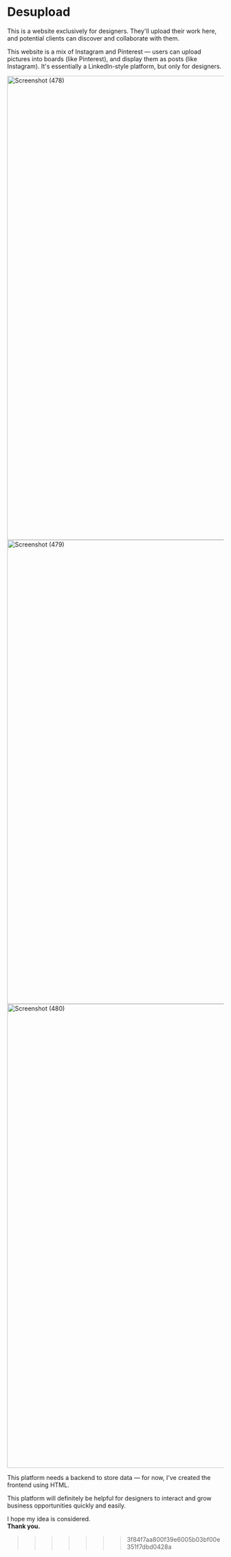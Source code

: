 # Desupload

This is a website exclusively for designers. They'll upload their work here, and potential clients can discover and collaborate with them.

This website is a mix of Instagram and Pinterest — users can upload pictures into boards (like Pinterest), and display them as posts (like Instagram). It's essentially a LinkedIn-style platform, but only for designers.

<img width="1920" height="1080" alt="Screenshot (478)" src="https://github.com/user-attachments/assets/45606333-07a3-4f33-a504-4fd04fed9e17" />
<img width="1920" height="1080" alt="Screenshot (479)" src="https://github.com/user-attachments/assets/d6672d7a-00f7-4cd7-8973-cb952f55f9ec" />
<img width="1920" height="1080" alt="Screenshot (480)" src="https://github.com/user-attachments/assets/049920db-e951-4d7f-8f7c-860b7d151a13" />

This platform needs a backend to store data — for now, I've created the frontend using HTML.

This platform will definitely be helpful for designers to interact and grow business opportunities quickly and easily.

I hope my idea is considered.  
**Thank you.**



>>>>>>> 3f84f7aa800f39e6005b03bf00e351f7dbd0428a
